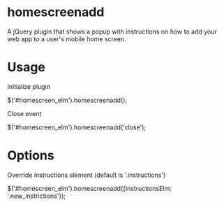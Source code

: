 homescreenadd
=============

A jQuery plugin that shows a popup with instructions on how to add your web app to a user's mobile home screen.

Usage
=====

Initialize plugin

$('#homescreen_elm').homescreenadd();

Close event

$('#homescreen_elm').homescreenadd('close');

Options
=======

Override instructions element (default is '.instructions')

$('#homescreen_elm').homescreenadd({instructionsElm: '.new_instrictions'});
